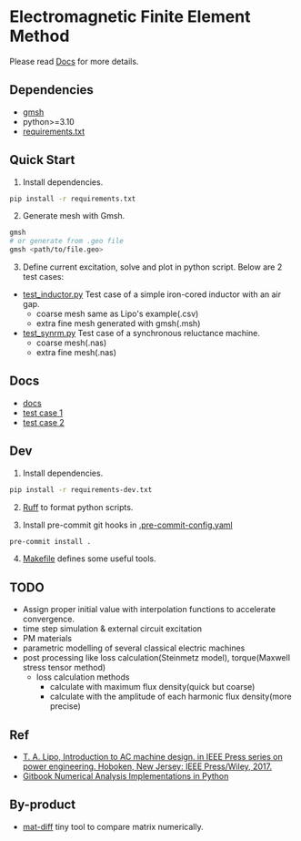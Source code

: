 # Electromagnetic Finite Element Method
Please read [Docs](./docs/index.md) for more details.

## Dependencies
- [gmsh](https://gmsh.info)
- python>=3.10
- [requirements.txt](./requirements.txt)

## Quick Start
1. Install dependencies.
```sh
pip install -r requirements.txt
```
2. Generate mesh with Gmsh.
```sh
gmsh
# or generate from .geo file
gmsh <path/to/file.geo>
```
3. Define current excitation, solve and plot in python script. Below are 2 test cases:
- [test_inductor.py](./src/test_inductor.py) Test case of a simple iron-cored inductor with an air gap.
    - coarse mesh same as Lipo's example(.csv)
    - extra fine mesh generated with gmsh(.msh)
- [test_synrm.py](./src/test_synrm.py) Test case of a synchronous reluctance machine.
    - coarse mesh(.nas)
    - extra fine mesh(.nas)

## Docs
- [docs](./docs/index.md)
- [test case 1](./docs/test_inductor.md)
- [test case 2](./docs/test_synrm.md)

## Dev
1. Install dependencies.
```sh
pip install -r requirements-dev.txt
```

2. [Ruff](https://github.com/astral-sh/ruff) to format python scripts.

3. Install pre-commit git hooks in [.pre-commit-config.yaml](./.pre-commit-config.yaml)
```sh
pre-commit install .
```

4. [Makefile](./Makefile) defines some useful tools.

## TODO
- Assign proper initial value with interpolation functions to accelerate convergence.
- time step simulation & external circuit excitation
- PM materials
- parametric modelling of several classical electric machines
- post processing like loss calculation(Steinmetz model), torque(Maxwell stress tensor method)
    - loss calculation methods
        - calculate with maximum flux density(quick but coarse)
        - calculate with the amplitude of each harmonic flux density(more precise)

## Ref
- [T. A. Lipo, Introduction to AC machine design. in IEEE Press series on power engineering. Hoboken, New Jersey: IEEE Press/Wiley, 2017.](https://onlinelibrary.wiley.com/doi/book/10.1002/9781119352181)
- [Gitbook Numerical Analysis Implementations in Python](https://laus-organization.gitbook.io/numerical-analysis-implementations-in-python/)

## By-product
- [mat-diff](./mat-diff/README.md) tiny tool to compare matrix numerically.
